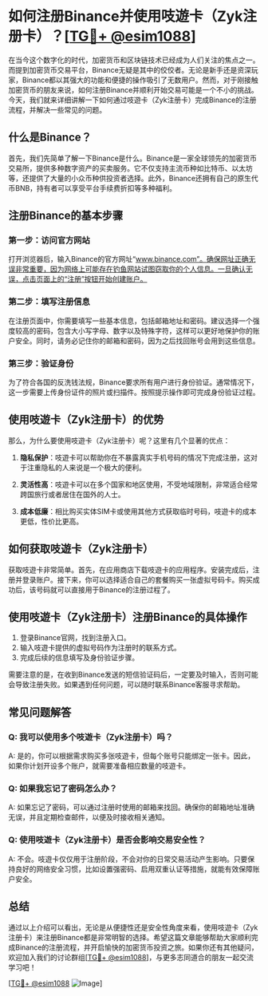 # 如何注册Binance并使用吱遊卡（Zyk注册卡）？[[TG💪+ @esim1088](https://t.me/s/esim1088)]

在当今这个数字化的时代，加密货币和区块链技术已经成为人们关注的焦点之一。而提到加密货币交易平台，Binance无疑是其中的佼佼者。无论是新手还是资深玩家，Binance都以其强大的功能和便捷的操作吸引了无数用户。然而，对于刚接触加密货币的朋友来说，如何注册Binance并顺利开始交易可能是一个不小的挑战。今天，我们就来详细讲解一下如何通过吱遊卡（Zyk注册卡）完成Binance的注册流程，并解决一些常见的问题。

## 什么是Binance？

首先，我们先简单了解一下Binance是什么。Binance是一家全球领先的加密货币交易所，提供多种数字资产的买卖服务。它不仅支持主流币种如比特币、以太坊等，还提供了大量的小众币种供投资者选择。此外，Binance还拥有自己的原生代币BNB，持有者可以享受平台手续费折扣等多种福利。

## 注册Binance的基本步骤

### 第一步：访问官方网站

打开浏览器后，输入Binance的官方网址“www.binance.com”。确保网址正确无误非常重要，因为网络上可能存在钓鱼网站试图窃取你的个人信息。一旦确认无误，点击页面上的“注册”按钮开始创建账户。

### 第二步：填写注册信息

在注册页面中，你需要填写一些基本信息，包括邮箱地址和密码。建议选择一个强度较高的密码，包含大小写字母、数字以及特殊字符，这样可以更好地保护你的账户安全。同时，请务必记住你的邮箱和密码，因为之后找回账号会用到这些信息。

### 第三步：验证身份

为了符合各国的反洗钱法规，Binance要求所有用户进行身份验证。通常情况下，这一步需要上传身份证件的照片或扫描件。按照提示操作即可完成身份验证过程。

## 使用吱遊卡（Zyk注册卡）的优势

那么，为什么要使用吱遊卡（Zyk注册卡）呢？这里有几个显著的优点：

1. **隐私保护**：吱遊卡可以帮助你在不暴露真实手机号码的情况下完成注册，这对于注重隐私的人来说是一个极大的便利。
   
2. **灵活性高**：吱遊卡可以在多个国家和地区使用，不受地域限制，非常适合经常跨国旅行或者居住在国外的人士。

3. **成本低廉**：相比购买实体SIM卡或使用其他方式获取临时号码，吱遊卡的成本更低，性价比更高。

## 如何获取吱遊卡（Zyk注册卡）

获取吱遊卡非常简单。首先，在应用商店下载吱遊卡的应用程序。安装完成后，注册并登录账户。接下来，你可以选择适合自己的套餐购买一张虚拟号码卡。购买成功后，该号码就可以直接用于Binance的注册过程了。

## 使用吱遊卡（Zyk注册卡）注册Binance的具体操作

1. 登录Binance官网，找到注册入口。
2. 输入吱遊卡提供的虚拟号码作为注册时的联系方式。
3. 完成后续的信息填写及身份验证步骤。

需要注意的是，在收到Binance发送的短信验证码后，一定要及时输入，否则可能会导致注册失败。如果遇到任何问题，可以随时联系Binance客服寻求帮助。

## 常见问题解答

### Q: 我可以使用多个吱遊卡（Zyk注册卡）吗？
A: 是的，你可以根据需求购买多张吱遊卡，但每个账号只能绑定一张卡。因此，如果你计划开设多个账户，就需要准备相应数量的吱遊卡。

### Q: 如果我忘记了密码怎么办？
A: 如果忘记了密码，可以通过注册时使用的邮箱来找回。确保你的邮箱地址准确无误，并且定期检查邮件，以便及时接收相关通知。

### Q: 使用吱遊卡（Zyk注册卡）是否会影响交易安全性？
A: 不会。吱遊卡仅仅用于注册阶段，不会对你的日常交易活动产生影响。只要保持良好的网络安全习惯，比如设置强密码、启用双重认证等措施，就能有效保障账户安全。

## 总结

通过以上介绍可以看出，无论是从便捷性还是安全性角度来看，使用吱遊卡（Zyk注册卡）来注册Binance都是非常明智的选择。希望这篇文章能够帮助大家顺利完成Binance的注册流程，并开启愉快的加密货币投资之旅。如果你还有其他疑问，欢迎加入我们的讨论群组[[TG💪+ @esim1088](https://t.me/s/esim1088)]，与更多志同道合的朋友一起交流学习吧！

[[TG💪+ @esim1088](https://t.me/s/esim1088) ![Image](https://i.postimg.cc/4NQfJmqS/Snipaste-2025-05-13-00-14-12.png)]